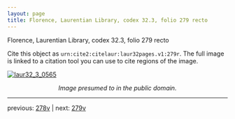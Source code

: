 ```yaml
---
layout: page
title: Florence, Laurentian Library, codex 32.3, folio 279 recto
---
```


Florence, Laurentian Library, codex 32.3, folio 279 recto

Cite this object as `urn:cite2:citelaur:laur32pages.v1:279r`.  The full image is linked to a citation tool you can use to cite regions of the image.

[![laur32_3_0565](http://www.homermultitext.org/iipsrv?IIIF=/project/homer/pyramidal/deepzoom/citelaur/laur32imgs/v1/laur32_3_0565.tif/full/800,/0/default.jpg)](http://www.homermultitext.org/ict2/?urn=urn:cite2:citelaur:laur32imgs.v1:laur32_3_0565) 

<p style="text-align: center; font-style: italic;">Image presumed to in the public domain.</p>

---

previous: [278v](../278v/) | next: [279v](../279v/)